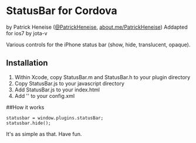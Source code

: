 # StatusBar for Cordova

by Patrick Heneise ([@PatrickHeneise](http://twitter.com/PatrickHeneise), [about.me/PatrickHeneise](http://about.me/PatrickHeneise))
Addapted for ios7 by jota-v

Various controls for the iPhone status bar (show, hide, translucent, opaque).

## Installation

1. Within Xcode, copy StatusBar.m and StatusBar.h to your plugin directory
2. Copy StatusBar.js to your javascript directory
3. Add StatusBar.js to your index.html
4. Add '<plugin name="StatusBar" value="StatusBar" />' to your config.xml

##How it works

    statusbar = window.plugins.statusBar;
    statusbar.hide();

It's as simple as that. Have fun.
